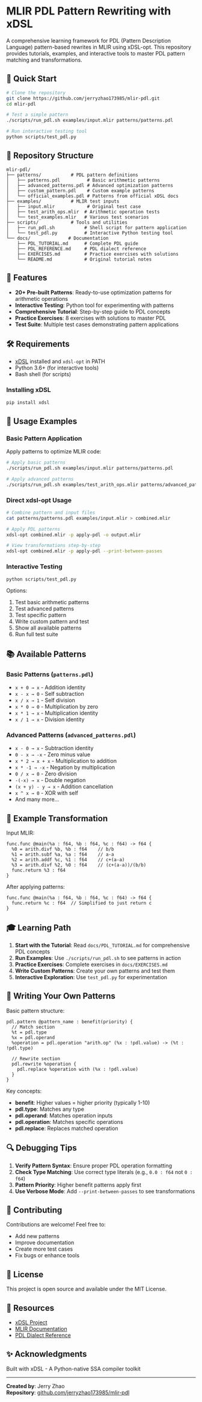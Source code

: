 # MLIR PDL Pattern Rewriting with xDSL

A comprehensive learning framework for PDL (Pattern Description Language) pattern-based rewrites in MLIR using xDSL-opt. This repository provides tutorials, examples, and interactive tools to master PDL pattern matching and transformations.

## 🚀 Quick Start

```bash
# Clone the repository
git clone https://github.com/jerryzhao173985/mlir-pdl.git
cd mlir-pdl

# Test a simple pattern
./scripts/run_pdl.sh examples/input.mlir patterns/patterns.pdl

# Run interactive testing tool
python scripts/test_pdl.py
```

## 📁 Repository Structure

```
mlir-pdl/
├── patterns/           # PDL pattern definitions
│   ├── patterns.pdl          # Basic arithmetic patterns
│   ├── advanced_patterns.pdl # Advanced optimization patterns
│   ├── custom_pattern.pdl    # Custom example patterns
│   └── official_examples.pdl # Patterns from official xDSL docs
├── examples/           # MLIR test inputs
│   ├── input.mlir            # Original test case
│   ├── test_arith_ops.mlir  # Arithmetic operation tests
│   └── test_examples.mlir   # Various test scenarios
├── scripts/            # Tools and utilities
│   ├── run_pdl.sh           # Shell script for pattern application
│   └── test_pdl.py          # Interactive Python testing tool
└── docs/              # Documentation
    ├── PDL_TUTORIAL.md      # Complete PDL guide
    ├── PDL_REFERENCE.md     # PDL dialect reference
    ├── EXERCISES.md         # Practice exercises with solutions
    └── README.md            # Original tutorial notes
```

## 🎯 Features

- **20+ Pre-built Patterns**: Ready-to-use optimization patterns for arithmetic operations
- **Interactive Testing**: Python tool for experimenting with patterns
- **Comprehensive Tutorial**: Step-by-step guide to PDL concepts
- **Practice Exercises**: 8 exercises with solutions to master PDL
- **Test Suite**: Multiple test cases demonstrating pattern applications

## 🛠️ Requirements

- [xDSL](https://github.com/xdslproject/xdsl) installed and `xdsl-opt` in PATH
- Python 3.6+ (for interactive tools)
- Bash shell (for scripts)

### Installing xDSL

```bash
pip install xdsl
```

## 📖 Usage Examples

### Basic Pattern Application

Apply patterns to optimize MLIR code:

```bash
# Apply basic patterns
./scripts/run_pdl.sh examples/input.mlir patterns/patterns.pdl

# Apply advanced patterns
./scripts/run_pdl.sh examples/test_arith_ops.mlir patterns/advanced_patterns.pdl
```

### Direct xdsl-opt Usage

```bash
# Combine pattern and input files
cat patterns/patterns.pdl examples/input.mlir > combined.mlir

# Apply PDL patterns
xdsl-opt combined.mlir -p apply-pdl -o output.mlir

# View transformations step-by-step
xdsl-opt combined.mlir -p apply-pdl --print-between-passes
```

### Interactive Testing

```bash
python scripts/test_pdl.py
```

Options:
1. Test basic arithmetic patterns
2. Test advanced patterns
3. Test specific pattern
4. Write custom pattern and test
5. Show all available patterns
6. Run full test suite

## 📚 Available Patterns

### Basic Patterns (`patterns.pdl`)
- `x + 0 → x` - Addition identity
- `x - x → 0` - Self subtraction
- `x / x → 1` - Self division
- `x * 0 → 0` - Multiplication by zero
- `x * 1 → x` - Multiplication identity
- `x / 1 → x` - Division identity

### Advanced Patterns (`advanced_patterns.pdl`)
- `x - 0 → x` - Subtraction identity
- `0 - x → -x` - Zero minus value
- `x * 2 → x + x` - Multiplication to addition
- `x * -1 → -x` - Negation by multiplication
- `0 / x → 0` - Zero division
- `-(-x) → x` - Double negation
- `(x + y) - y → x` - Addition cancellation
- `x ^ x → 0` - XOR with self
- And many more...

## 🧪 Example Transformation

Input MLIR:
```mlir
func.func @main(%a : f64, %b : f64, %c : f64) -> f64 {
  %0 = arith.divf %b, %b : f64    // b/b
  %1 = arith.subf %a, %a : f64    // a-a
  %2 = arith.addf %c, %1 : f64    // c+(a-a)
  %3 = arith.divf %2, %0 : f64    // (c+(a-a))/(b/b)
  func.return %3 : f64
}
```

After applying patterns:
```mlir
func.func @main(%a : f64, %b : f64, %c : f64) -> f64 {
  func.return %c : f64  // Simplified to just return c
}
```

## 🎓 Learning Path

1. **Start with the Tutorial**: Read `docs/PDL_TUTORIAL.md` for comprehensive PDL concepts
2. **Run Examples**: Use `./scripts/run_pdl.sh` to see patterns in action
3. **Practice Exercises**: Complete exercises in `docs/EXERCISES.md`
4. **Write Custom Patterns**: Create your own patterns and test them
5. **Interactive Exploration**: Use `test_pdl.py` for experimentation

## 📝 Writing Your Own Patterns

Basic pattern structure:

```mlir
pdl.pattern @pattern_name : benefit(priority) {
  // Match section
  %t = pdl.type
  %x = pdl.operand
  %operation = pdl.operation "arith.op" (%x : !pdl.value) -> (%t : !pdl.type)
  
  // Rewrite section
  pdl.rewrite %operation {
    pdl.replace %operation with (%x : !pdl.value)
  }
}
```

Key concepts:
- **benefit**: Higher values = higher priority (typically 1-10)
- **pdl.type**: Matches any type
- **pdl.operand**: Matches operation inputs
- **pdl.operation**: Matches specific operations
- **pdl.replace**: Replaces matched operation

## 🔍 Debugging Tips

1. **Verify Pattern Syntax**: Ensure proper PDL operation formatting
2. **Check Type Matching**: Use correct type literals (e.g., `0.0 : f64` not `0 : f64`)
3. **Pattern Priority**: Higher benefit patterns apply first
4. **Use Verbose Mode**: Add `--print-between-passes` to see transformations

## 🤝 Contributing

Contributions are welcome! Feel free to:
- Add new patterns
- Improve documentation
- Create more test cases
- Fix bugs or enhance tools

## 📄 License

This project is open source and available under the MIT License.

## 🔗 Resources

- [xDSL Project](https://github.com/xdslproject/xdsl)
- [MLIR Documentation](https://mlir.llvm.org/)
- [PDL Dialect Reference](https://mlir.llvm.org/docs/Dialects/PDLOps/)

## ✨ Acknowledgments

Built with xDSL - A Python-native SSA compiler toolkit

---

**Created by**: Jerry Zhao  
**Repository**: [github.com/jerryzhao173985/mlir-pdl](https://github.com/jerryzhao173985/mlir-pdl)